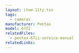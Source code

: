 ```yaml
---
layout: item.11ty.tsx
tags:
  - cameras
manufacturer: Pentax
model: 67II
relatedFiles:
  - pentax-67ii-service-manual
relatedLinks:
---
```

